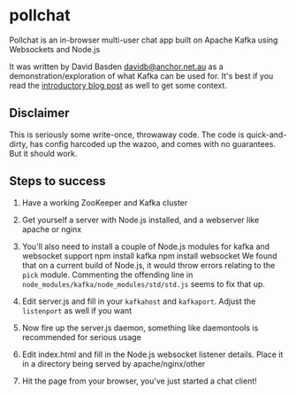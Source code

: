 pollchat
========

Pollchat is an in-browser multi-user chat app built on Apache Kafka using Websockets and Node.js

It was written by David Basden <davidb@anchor.net.au> as a demonstration/exploration of what Kafka can be used for. It's best if you read the [introductory blog post](http://www.anchor.com.au/blog/2012/11/hacking-your-way-to-enlightenment-with-kafka-zookeeper-and-nodejs/) as well to get some context.


Disclaimer
----------

This is seriously some write-once, throwaway code. The code is quick-and-dirty, has config harcoded up the wazoo, and comes with no guarantees. But it should work.


Steps to success
----------------

 1. Have a working ZooKeeper and Kafka cluster

 2. Get yourself a server with Node.js installed, and a webserver like apache or nginx

 3. You'll also need to install a couple of Node.js modules for kafka and websocket support
        npm install kafka
        npm install websocket
    We found that on a current build of Node.js, it would throw errors relating to the `pick` module. Commenting the offending line in `node_modules/kafka/node_modules/std/std.js` seems to fix that up.

 4. Edit server.js and fill in your `kafkahost` and `kafkaport`. Adjust the `listenport` as well if you want

 5. Now fire up the server.js daemon, something like daemontools is recommended for serious usage

 6. Edit index.html and fill in the Node.js websocket listener details. Place it in a directory being served by apache/nginx/other

 7. Hit the page from your browser, you've just started a chat client!
